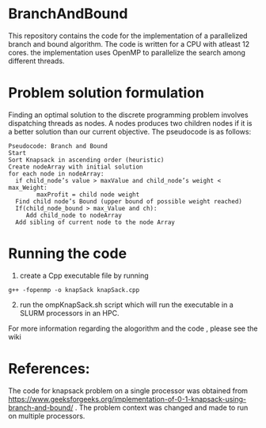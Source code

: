 # BranchAndBound

This repository contains the code for the implementation of a parallelized branch and bound algorithm. The code is written for a CPU with atleast 12 cores. the implementation uses OpenMP to parallelize the search among different threads.

# Problem solution formulation
Finding an optimal solution to the discrete programming problem involves dispatching threads as nodes. A nodes produces two children nodes if it is a better solution than our current objective. The pseudocode is as follows:

```
Pseudocode: Branch and Bound
Start
Sort Knapsack in ascending order (heuristic)
Create nodeArray with initial solution
for each node in nodeArray:
  if child_node’s value > maxValue and child_node’s weight < max_Weight:
        maxProfit = child node weight
  Find child node’s Bound (upper bound of possible weight reached) 
  If(child_node_bound > max_Value and ch):
     Add child_node to nodeArray
  Add sibling of current node to the node Array  

```

# Running the code
1. create a Cpp executable file by running
```
g++ -fopenmp -o knapSack knapSack.cpp
```
2. run the ompKnapSack.sh script which will run the executable in a SLURM processors in an HPC.

For more information regarding the alogorithm and the code , please see the wiki

# References:

The code for knapsack problem on a single processor was obtained from https://www.geeksforgeeks.org/implementation-of-0-1-knapsack-using-branch-and-bound/ . The problem context was changed and made to run on multiple processors.
